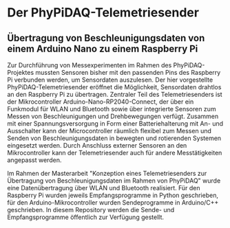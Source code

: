 # Der PhyPiDAQ-Telemetriesender
## Übertragung von Beschleunigungsdaten von einem Arduino Nano zu einem Raspberry Pi

Zur Durchführung von Messexperimenten im Rahmen des PhyPiDAQ-Projektes mussten Sensoren bisher mit den passenden Pins des Raspberry Pi verbunden werden, um Sensordaten auszulesen. Der hier vorgestellte PhyPiDAQ-Telemetriesender eröffnet die Möglichkeit, Sensordaten drahtlos an den Raspberry Pi zu übertragen. Zentraler Teil des Telemetriesenders ist der Mikrocontroller Arduino-Nano-RP2040-Connect, der über ein Funkmodul für WLAN und Bluetooth sowie über integrierte Sensoren zum Messen von Beschleunigungen und Drehbewegungen verfügt. Zusammen mit einer Spannungsversorgung in Form einer Batteriehalterung mit An- und Ausschalter kann der Microcontroller räumlich flexibel zum Messen und Senden von Beschleunigungsdaten in bewegten und rotierenden Systemen eingesetzt werden. Durch Anschluss externer Sensoren an den Mikrocontroller kann der Telemetriesender auch für andere Messtätigkeiten angepasst werden. 

Im Rahmen der Masterarbeit "Konzeption eines Telemetriesenders zur Übertragung von Beschleunigungsdaten im Rahmen von PhyPiDAQ" wurde eine Datenübertragung über WLAN und Bluetooth realisiert. Für den Raspberry Pi wurden jeweils Empfangsprogramme in Python geschrieben, für den Arduino-Mikrocontroller wurden Sendeprogramme in Arduino/C++ geschrieben. In diesem Repository werden die Sende- und Empfangsprogramme öffentlich zur Verfügung gestellt. 
